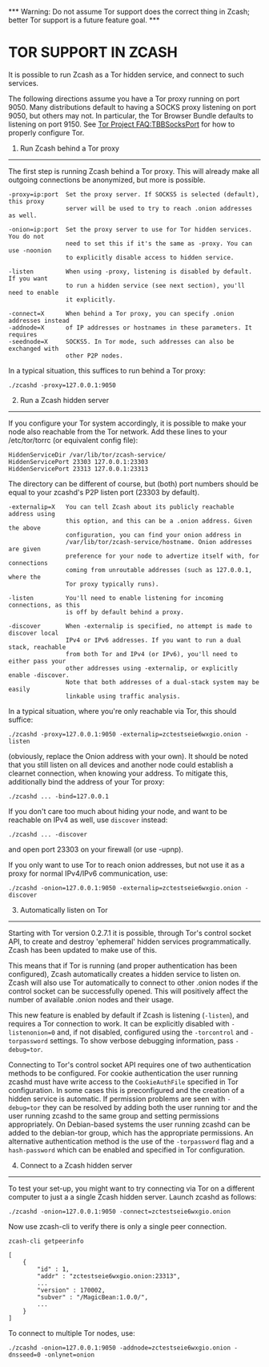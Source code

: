 *** Warning: Do not assume Tor support does the correct thing in Zcash; better Tor support is a future feature goal. ***

TOR SUPPORT IN ZCASH
====================

It is possible to run Zcash as a Tor hidden service, and connect to such services.

The following directions assume you have a Tor proxy running on port 9050. Many distributions default to having a SOCKS proxy listening on port 9050, but others may not. In particular, the Tor Browser Bundle defaults to listening on port 9150. See [Tor Project FAQ:TBBSocksPort](https://www.torproject.org/docs/faq.html.en#TBBSocksPort) for how to properly
configure Tor.


1. Run Zcash behind a Tor proxy
-------------------------------

The first step is running Zcash behind a Tor proxy. This will already make all
outgoing connections be anonymized, but more is possible.

	-proxy=ip:port  Set the proxy server. If SOCKS5 is selected (default), this proxy
	                server will be used to try to reach .onion addresses as well.

	-onion=ip:port  Set the proxy server to use for Tor hidden services. You do not
	                need to set this if it's the same as -proxy. You can use -noonion
	                to explicitly disable access to hidden service.

	-listen         When using -proxy, listening is disabled by default. If you want
	                to run a hidden service (see next section), you'll need to enable
	                it explicitly.

	-connect=X      When behind a Tor proxy, you can specify .onion addresses instead
	-addnode=X      of IP addresses or hostnames in these parameters. It requires
	-seednode=X     SOCKS5. In Tor mode, such addresses can also be exchanged with
	                other P2P nodes.

In a typical situation, this suffices to run behind a Tor proxy:

	./zcashd -proxy=127.0.0.1:9050


2. Run a Zcash hidden server
----------------------------

If you configure your Tor system accordingly, it is possible to make your node also
reachable from the Tor network. Add these lines to your /etc/tor/torrc (or equivalent
config file):

	HiddenServiceDir /var/lib/tor/zcash-service/
	HiddenServicePort 23303 127.0.0.1:23303
	HiddenServicePort 23313 127.0.0.1:23313

The directory can be different of course, but (both) port numbers should be equal to
your zcashd's P2P listen port (23303 by default).

	-externalip=X   You can tell Zcash about its publicly reachable address using
	                this option, and this can be a .onion address. Given the above
	                configuration, you can find your onion address in
	                /var/lib/tor/zcash-service/hostname. Onion addresses are given
	                preference for your node to advertize itself with, for connections
	                coming from unroutable addresses (such as 127.0.0.1, where the
	                Tor proxy typically runs).

	-listen         You'll need to enable listening for incoming connections, as this
	                is off by default behind a proxy.

	-discover       When -externalip is specified, no attempt is made to discover local
	                IPv4 or IPv6 addresses. If you want to run a dual stack, reachable
	                from both Tor and IPv4 (or IPv6), you'll need to either pass your
	                other addresses using -externalip, or explicitly enable -discover.
	                Note that both addresses of a dual-stack system may be easily
	                linkable using traffic analysis.

In a typical situation, where you're only reachable via Tor, this should suffice:

	./zcashd -proxy=127.0.0.1:9050 -externalip=zctestseie6wxgio.onion -listen

(obviously, replace the Onion address with your own). It should be noted that you still
listen on all devices and another node could establish a clearnet connection, when knowing
your address. To mitigate this, additionally bind the address of your Tor proxy:

	./zcashd ... -bind=127.0.0.1

If you don't care too much about hiding your node, and want to be reachable on IPv4
as well, use `discover` instead:

	./zcashd ... -discover

and open port 23303 on your firewall (or use -upnp).

If you only want to use Tor to reach onion addresses, but not use it as a proxy
for normal IPv4/IPv6 communication, use:

	./zcashd -onion=127.0.0.1:9050 -externalip=zctestseie6wxgio.onion -discover


3. Automatically listen on Tor
--------------------------------

Starting with Tor version 0.2.7.1 it is possible, through Tor's control socket
API, to create and destroy 'ephemeral' hidden services programmatically.
Zcash has been updated to make use of this.

This means that if Tor is running (and proper authentication has been configured),
Zcash automatically creates a hidden service to listen on. Zcash will also use Tor
automatically to connect to other .onion nodes if the control socket can be
successfully opened. This will positively affect the number of available .onion
nodes and their usage.

This new feature is enabled by default if Zcash is listening (`-listen`), and
requires a Tor connection to work. It can be explicitly disabled with `-listenonion=0`
and, if not disabled, configured using the `-torcontrol` and `-torpassword` settings.
To show verbose debugging information, pass `-debug=tor`.

Connecting to Tor's control socket API requires one of two authentication methods to be 
configured. For cookie authentication the user running zcashd must have write access 
to the `CookieAuthFile` specified in Tor configuration. In some cases this is 
preconfigured and the creation of a hidden service is automatic. If permission problems 
are seen with `-debug=tor` they can be resolved by adding both the user running tor and 
the user running zcashd to the same group and setting permissions appropriately. On 
Debian-based systems the user running zcashd can be added to the debian-tor group, 
which has the appropriate permissions. An alternative authentication method is the use 
of the `-torpassword` flag and a `hash-password` which can be enabled and specified in 
Tor configuration.


4. Connect to a Zcash hidden server
-----------------------------------

To test your set-up, you might want to try connecting via Tor on a different computer to just a
a single Zcash hidden server. Launch zcashd as follows:

	./zcashd -onion=127.0.0.1:9050 -connect=zctestseie6wxgio.onion

Now use zcash-cli to verify there is only a single peer connection.

	zcash-cli getpeerinfo

	[
	    {
	        "id" : 1,
	        "addr" : "zctestseie6wxgio.onion:23313",
	        ...
	        "version" : 170002,
	        "subver" : "/MagicBean:1.0.0/",
	        ...
	    }
	]

To connect to multiple Tor nodes, use:

	./zcashd -onion=127.0.0.1:9050 -addnode=zctestseie6wxgio.onion -dnsseed=0 -onlynet=onion
